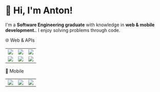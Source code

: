 # 👋 Hi, I'm Anton!

I'm a **Software Engineering graduate** with knowledge in **web & mobile  development.**. I enjoy solving problems through code.


🌐 Web & APIs
<table> <tr> <td><img src="https://img.shields.io/badge/JavaScript-F7DF1E?logo=javascript&logoColor=000&style=for-the-badge"/></td> <td><img src="https://img.shields.io/badge/React-61DAFB?logo=react&logoColor=000&style=for-the-badge"/></td> <td><img src="https://img.shields.io/badge/REST%20APIs-000000?logo=postman&logoColor=fff&style=for-the-badge"/></td> </tr> <tr> <td><img src="https://img.shields.io/badge/Java-007396?logo=java&logoColor=fff&style=for-the-badge"/></td> <td><img src="https://img.shields.io/badge/TailwindCSS-06B6D4?logo=tailwindcss&logoColor=fff&style=for-the-badge"/></td> <td><img src="https://img.shields.io/badge/HTML5-E34F26?logo=html5&logoColor=fff&style=for-the-badge"/></td> </tr> </table>
📱 Mobile
<table> <tr> <td><img src="https://img.shields.io/badge/Flutter-02569B?logo=flutter&logoColor=white&style=for-the-badge"/></td> <td><img src="https://img.shields.io/badge/Dart-0175C2?logo=dart&logoColor=white&style=for-the-badge"/></td> <td><img src="https://img.shields.io/badge/Android%20Studio-3DDC84?logo=android-studio&logoColor=white&style=for-the-badge"/></td> </tr> </table>
